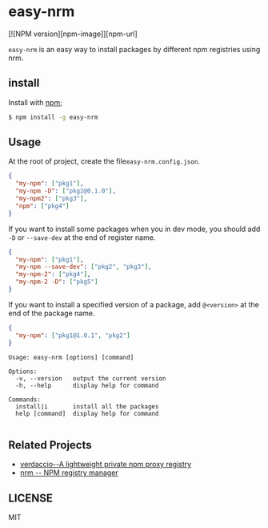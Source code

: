 # easy-nrm

[![NPM version][npm-image]][npm-url]

`easy-nrm` is an easy way to install packages by different npm registries using nrm.



## install

Install with [npm](https://www.npmjs.com/);

```sh
$ npm install -g easy-nrm 
```



## Usage

At the root of project, create the file`easy-nrm.config.json`.

```json
{
  "my-npm": ["pkg1"],
  "my-npm -D": ["pkg2@0.1.0"],
  "my-npm2": ["pkg3"],
  "npm": ["pkg4"]
}
```

If you want to install some packages when you in dev mode, you should add `-D` or `--save-dev` at the end of register name.

```json
{
  "my-npm": ["pkg1"],
  "my-npm --save-dev": ["pkg2", "pkg3"],
  "my-npm-2": ["pkg4"],
  "my-npm-2 -D": ["pkg5"]
}
```



If you want to install a specified version of a package, add `@<version>` at the end of the package name.

```json
{
  "my-npm": ["pkg1@1.0.1", "pkg2"]
}
```



```
Usage: easy-nrm [options] [command]

Options:
  -v, --version   output the current version
  -h, --help      display help for command

Commands:
  install|i       install all the packages
  help [command]  display help for command
  
```



## Related Projects

* [verdaccio--A lightweight private npm proxy registry](https://verdaccio.org/)
* [nrm -- NPM registry manager](https://www.npmjs.com/package/nrm)



## LICENSE

MIT



